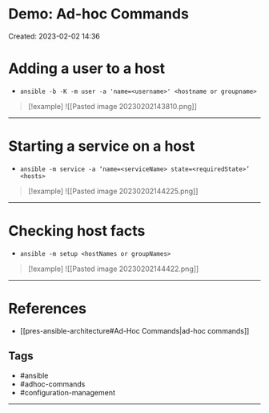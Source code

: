 # Demo: Ad-hoc Commands
Created: 2023-02-02 14:36

# Adding a user to a host
-  `ansible -b -K -m user -a 'name=<username>' <hostname or groupname>`
>[!example]
>![[Pasted image 20230202143810.png]]

---
# Starting a service on a host
- `ansible -m service -a ‘name=<serviceName> state=<requiredState>’ <hosts>`
>[!example]
>![[Pasted image 20230202144225.png]]

---
# Checking host facts
- `ansible -m setup <hostNames or groupNames>`
>[!example]
>![[Pasted image 20230202144422.png]]

---
# References
- [[pres-ansible-architecture#Ad-Hoc Commands|ad-hoc commands]]

## Tags
- #ansible 
- #adhoc-commands 
- #configuration-management 
---